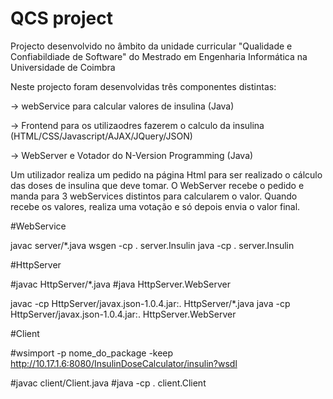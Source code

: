 # QCS project

Projecto desenvolvido no âmbito da unidade curricular "Qualidade e Confiabildiade de Software" do Mestrado em Engenharia Informática na Universidade de Coimbra

Neste projecto foram desenvolvidas três componentes distintas:

-> webService para calcular valores de insulina (Java)

-> Frontend para os utilizaodres fazerem o calculo da insulina (HTML/CSS/Javascript/AJAX/JQuery/JSON)

-> WebServer e Votador do N-Version Programming (Java)

Um utilizador realiza um pedido na página Html para ser realizado o cálculo das doses de insulina que deve tomar. O WebServer recebe o pedido e manda para 3 webServices distintos para calcularem o valor. Quando recebe os valores, realiza uma votação e só depois envia o valor final.

#WebService

javac server/*.java
wsgen -cp . server.Insulin
java -cp . server.Insulin


#HttpServer

#javac HttpServer/*.java
#java HttpServer.WebServer

javac -cp HttpServer/javax.json-1.0.4.jar:. HttpServer/*.java
java -cp HttpServer/javax.json-1.0.4.jar:. HttpServer.WebServer


#Client

#wsimport -p nome_do_package -keep http://10.17.1.6:8080/InsulinDoseCalculator/insulin?wsdl

#javac client/Client.java
#java -cp . client.Client

